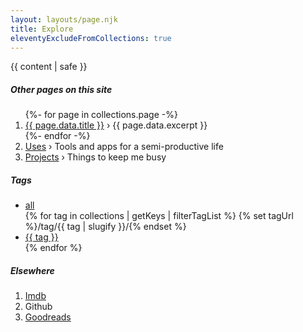 ```yaml
---
layout: layouts/page.njk
title: Explore
eleventyExcludeFromCollections: true
---
```


{{ content | safe }}

<h5>Other pages on this site</h5>
<ol>
{%- for page in collections.page -%}
<li><a href="{{page.url}}">{{ page.data.title }}</a> › {{ page.data.excerpt }}</li>
{%- endfor -%}
<li><a href="/tag/uses/">Uses</a>  › Tools and apps for a semi-productive life</li>
<li><a href="/tag/projects/">Projects</a>  › Things to keep me busy</li>

</ol>

<h5>Tags</h5>
<ul class="tagcloud">
<li><a href="/blog/">all</a></li>
{% for tag in collections | getKeys | filterTagList %}
{% set tagUrl %}/tag/{{ tag | slugify }}/{% endset %}
<li><a href="/tag/{{tag}}" >{{ tag }}</a></li>
{% endfor %}</ul>

<h5>Elsewhere</h5>

<ol>
<li><a href="https://www.imdb.com/user/ur178111487/?ref_=ext_shr_lnk">Imdb</a> </li>
<li><a href="https://github.com/crodrigoturner"></a>Github </li>
<li><a href="https://www.goodreads.com/user/show/190088576-carlos-rodrigo-turner">Goodreads</a> </li>
</ol>